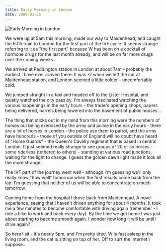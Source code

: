 ```yaml
---
title: Early Morning in London
date: 2006-01-25
---
```


![Early Morning in London](https://source.unsplash.com/2aFp6EWWs58/1600x900)

We were up at 5am this morning, made our way to Maidenhead, and caught the 6:05 train to London for the first part of the IVF cycle. It seems strange referring to it as "the first part" because W has been on a cocktail of hormone drugs for the last month already, and will be on far more drugs over the coming weeks.

We arrived at Paddington station in London at about 7am - probably the earliest I have ever arrived there. It was -2 when we left the car at Maidenhead station, and London seemed a little colder - uncomfortably cold.

We jumped straight in a taxi and headed off to the Lister Hospital, and quietly watched the city pass by. I'm always fascinated watching the various happenings in the early hours - the traders opening shops, papers being delivered, barrels being lowered into the basement of public houses...

The thing that sticks out in my mind from this morning were the numbers of horses out being exercised by the army and police in the early hours - there are a lot of horses in London - the police use them to patrol, and the army have hundreds - those of you outside of England will no doubt have heard of "Horse Guards" - the Queen's Cavalry regiment that is based in central London. It just seemed really strange to see groups of 20 or so horses - some riderless (tethered to others) - standing at various road junctions, waiting for the light to change. I guess the golden dawn light made it look all the more strange.

The IVF part of the journey went well - although I'm guessing we'll only really know "how well" tomorrow when the first results come back from the lab. I'm guessing that neither of us will be able to concentrate on much tomorrow.

Coming home from the hospital I drove back from Maidenhead. A novel experience, seeing that I haven't driven anything for about 4 months. It took me a few minutes to become comfortable with driving again (remember - I ride a bike to work and back every day). By the time we got home I was just about starting to become smooth again. I wonder how long it will be until I drive again?

So here I sit - it's nearly 5pm, and I'm pretty tired. W is fast asleep in the living room, and the cat is sitting on top of her. Off to surf the internet I suppose...